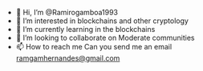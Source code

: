 - 👋 Hi, I’m @Ramirogamboa1993
- 👀 I’m interested in blockchains and other cryptology
- 🌱 I’m currently learning in the blockchains
- 💞️ I’m looking to collaborate on Moderate communities 
- 📫 How to reach me Can you send me an email ramgamhernandes@gmail.com

<!---
Ramirogamboa1993/Ramirogamboa1993 is a ✨ special ✨ repository because its `README.md` (this file) appears on your GitHub profile.
You can click the Preview link to take a look at your changes.
